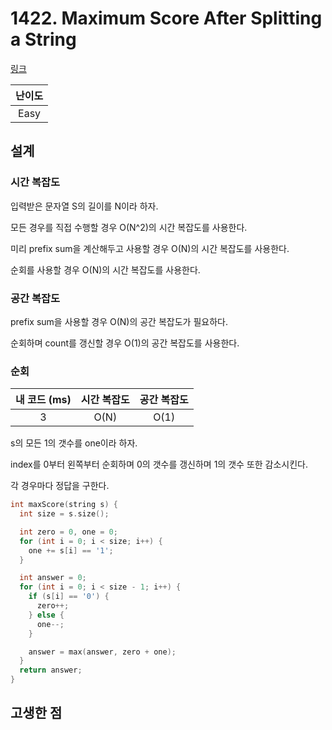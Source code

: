 # 1422. Maximum Score After Splitting a String

[링크](https://leetcode.com/problems/maximum-score-after-splitting-a-string/)

| 난이도 |
| :----: |
|  Easy  |

## 설계

### 시간 복잡도

입력받은 문자열 S의 길이를 N이라 하자.

모든 경우를 직접 수행할 경우 O(N^2)의 시간 복잡도를 사용한다.

미리 prefix sum을 계산해두고 사용할 경우 O(N)의 시간 복잡도를 사용한다.

순회를 사용할 경우 O(N)의 시간 복잡도를 사용한다.

### 공간 복잡도

prefix sum을 사용할 경우 O(N)의 공간 복잡도가 필요하다.

순회하며 count를 갱신할 경우 O(1)의 공간 복잡도를 사용한다.

### 순회

| 내 코드 (ms) | 시간 복잡도 | 공간 복잡도 |
| :----------: | :---------: | :---------: |
|      3       |    O(N)     |    O(1)     |

s의 모든 1의 갯수를 one이라 하자.

index를 0부터 왼쪽부터 순회하며 0의 갯수를 갱신하며 1의 갯수 또한 감소시킨다.

각 경우마다 정답을 구한다.

```cpp
int maxScore(string s) {
  int size = s.size();

  int zero = 0, one = 0;
  for (int i = 0; i < size; i++) {
    one += s[i] == '1';
  }

  int answer = 0;
  for (int i = 0; i < size - 1; i++) {
    if (s[i] == '0') {
      zero++;
    } else {
      one--;
    }

    answer = max(answer, zero + one);
  }
  return answer;
}
```

## 고생한 점
